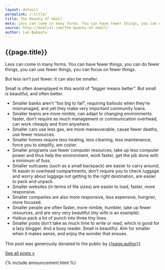 ```yaml
---
layout: default
permalink: /:title/
title: The Beauty of Small
meta: Less can come in many forms. You can have fewer things, you can do fewer things, you can use fewer things, you can focus on fewer things.
source: http://mnmlist.com/the-beauty-of-small/
author: Leo Babauta
---
```


<h2>{{page.title}}</h2>

<p class="intro">Less can come in many forms. You can have fewer things, you can do fewer things, you can use fewer things, you can focus on fewer things.</p>

But less isn’t just fewer: it can also be smaller.

Small is often downplayed in this world of “bigger means better”. But small is beautiful, and often better.

* Smaller banks aren’t “too big to fail”, requiring bailouts when they’re mismanaged, and yet they make very important community loans.
* Smaller teams are more nimble, can adapt to changing environments faster, don’t require as much management or communication overhead, can work cheaply and from anywhere.
* Smaller cars use less gas, are more maneuverable, cause fewer deaths, use fewer resources.
* Smaller homes require less heating, less cleaning, less maintenance, force you to simplify, are cozier.
* Smaller programs use fewer computer resources, take up less computer power and thus help the environment, work faster, get the job done with a minimum of fuss.
* Smaller suitcases (such as a small backpack) are easier to carry around, fit easier in overhead compartments, don’t require you to check luggage and worry about luggage not getting to the right destination, are easier to pack and unpack.
* Smaller websites (in terms of file sizes) are easier to load, faster, more responsive.
* Smaller companies are also more responsive, less expensive, hungrier, more focused.
* Smaller people are often faster, more nimble, humbler, take up fewer resources, and are very very beautiful (my wife is an example).
* Haikus pack a lot of punch into three tiny lines.
* Smaller posts don’t take as much time to write or read, which is good for a lazy blogger. And a busy reader.
Small is beautiful. Aim for smaller when it makes sense, and enjoy the wonder that ensues.

<div class="attribution">
  <p>This post was generously donated to the public by <a href="{{page.source}}" target="_blank">{{page.author}}</a> <img src="{{site.baseurl}}/assets/img/external-icon.png" width="16px"/></p>
</div> <!-- .attribution -->


<a class="all-posts" href="{{site.baseurl}}/archive">See all posts &raquo;</a>

{% include announcement.html %} 